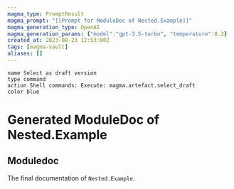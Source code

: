 ```yaml
---
magma_type: PromptResult
magma_prompt: "[[Prompt for ModuleDoc of Nested.Example]]"
magma_generation_type: OpenAI
magma_generation_params: {"model":"gpt-3.5-turbo", "temperature":0.2}
created_at: 2023-08-23 12:53:00Z
tags: [magma-vault]
aliases: []
---
```

```button
name Select as draft version
type command
action Shell commands: Execute: magma.artefact.select_draft
color blue
```

# Generated ModuleDoc of Nested.Example

## Moduledoc

The final documentation of `Nested.Example`.
